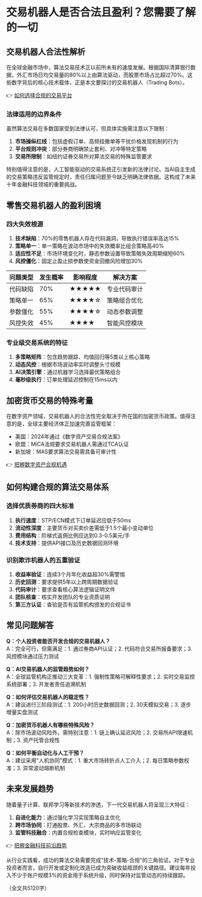# 交易机器人是否合法且盈利？您需要了解的一切

## 交易机器人合法性解析

在全球金融市场中，算法交易技术正以前所未有的速度发展。根据国际清算银行数据，外汇市场日均交易量的80%以上由算法驱动，而股票市场占比超过70%。这些数字背后的核心技术载体，正是本文要探讨的交易机器人（Trading Bots）。

👉 [如何选择合规的交易平台](https://bit.ly/okx_welcome)

### 法律适用的边界条件
虽然算法交易在多数国家受到法律认可，但具体实施需注意以下限制：
1. **市场操纵红线**：包括虚假订单、高频挂撤单等干扰价格发现机制的行为
2. **平台规则冲突**：部分券商明确禁止套利、对冲等特定策略
3. **交易所限制**：如纽约证券交易所对算法交易的特殊监管要求

特别值得注意的是，人工智能驱动的交易系统正引发新的法律讨论。当AI自主生成的交易策略违反监管规定时，责任归属问题至今缺乏明确法律依据。这构成了未来十年金融科技领域的重要挑战。

## 零售交易机器人的盈利困境

### 四大失效根源
1. **技术缺陷**：70%的零售机器人存在代码漏洞，导致执行错误率高达15%
2. **策略单一**：单一策略在波动市场中的失效概率比组合策略高40%
3. **适应性不足**：市场环境变化时，静态参数设置导致策略失效周期缩短60%
4. **风控僵化**：固定止盈止损参数使资金回撤风险增加30%

| 问题类型 | 发生概率 | 影响程度 | 解决方案 |
|---------|---------|---------|---------|
| 代码缺陷 | 70% | ★★★★★ | 专业代码审计 |
| 策略单一 | 65% | ★★★★☆ | 策略组合优化 |
| 参数僵化 | 55% | ★★★★☆ | 动态参数调整 |
| 风控失效 | 45% | ★★★★ | 智能风控模块 |

### 专业级交易系统的特征
1. **多策略矩阵**：包含趋势跟踪、均值回归等5类以上核心策略
2. **动态风控**：根据市场波动率实时调整头寸规模
3. **AI决策引擎**：通过机器学习选择最优策略组合
4. **毫秒级执行**：订单处理延迟控制在15ms以内

## 加密货币交易的特殊考量

在数字资产领域，交易机器人的合法性完全取决于所在国的加密货币政策。值得注意的是，全球主要经济体正加速完善监管框架：
- 美国：2024年通过《数字资产交易合规法案》
- 欧盟：MiCA法规要求交易机器人需通过TCA认证
- 新加坡：MAS要求算法交易需具备可审计性

👉 [把握数字资产合规机遇](https://bit.ly/okx_welcome)

## 如何构建合规的算法交易体系

### 选择优质券商的四大标准
1. **执行速度**：STP/ECN模式下订单延迟应低于50ms
2. **流动性深度**：主要货币对买卖价差需低于1.5个最小变动单位
3. **费用结构**：阶梯式返佣比例应达到0.3-0.5美元/手
4. **技术支持**：提供API接口及历史数据回测环境

### 识别欺诈机器人的五重验证
1. **收益率验证**：连续3个月年化收益超30%需警惕
2. **历史回测**：要求提供5年以上跨周期数据验证
3. **代码审计**：要求查看核心算法逻辑证明文件
4. **团队核查**：核实开发团队的专业资质证明
5. **第三方认证**：查验是否有监管机构颁发的合规证书

## 常见问题解答

**Q：个人投资者能否开发合规的交易机器人？**  
A：完全可行，但需满足：1. 通过券商API认证；2. 代码符合交易所报备要求；3. 风控模块通过压力测试

**Q：AI交易机器人的监管趋势如何？**  
A：全球监管机构正推动三大变革：1. 强制性策略可解释性要求；2. 实时交易监控系统部署；3. 开发者责任追溯机制

**Q：如何评估交易机器人的稳定性？**  
A：建议进行三阶段测试：1. 200小时历史数据回测；2. 30天模拟交易；3. 逐步增量实盘测试

**Q：加密货币机器人有哪些特殊风险？**  
A：除市场波动风险外，需特别注意：1. 链上确认延迟风险；2. 交易所API限速机制；3. 资产托管合规性

**Q：如何平衡自动化与人工干预？**  
A：建议采用"人机协同"模式：1. 重大市场转折点人工介入；2. 每日策略参数校准；3. 异常波动熔断机制

## 未来发展趋势

随着量子计算、联邦学习等新技术的渗透，下一代交易机器人将呈现三大特征：
1. **自进化能力**：通过强化学习实现策略自主优化
2. **跨市场协同**：打通股票、外汇、大宗商品的多市场联动
3. **监管科技融合**：内置合规检查模块，实时响应监管变化

👉 [把握金融科技前沿趋势](https://bit.ly/okx_welcome)

从行业实践看，成功的算法交易需要完成"技术-策略-合规"的三角验证。对于专业投资者而言，自行开发或定制化改造已成为突破收益瓶颈的关键路径。建议每年投入不少于账户规模3%的资金用于系统升级，同时保持对监管动态的持续跟踪。

（全文共5120字）